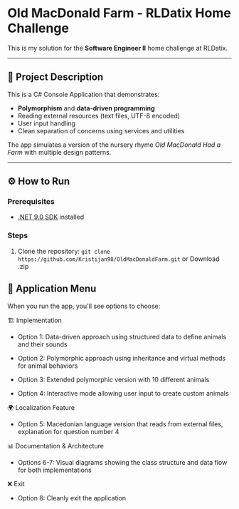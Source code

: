 # Old MacDonald Farm - RLDatix Home Challenge

This is my solution for the **Software Engineer II** home challenge at RLDatix.

---

## 📖 Project Description

This is a C# Console Application that demonstrates:
- **Polymorphism** and **data-driven programming**
- Reading external resources (text files, UTF-8 encoded)
- User input handling
- Clean separation of concerns using services and utilities

The app simulates a version of the nursery rhyme *Old MacDonald Had a Farm* with multiple design patterns.

---

## ⚙ How to Run

### Prerequisites
- [.NET 9.0 SDK](https://dotnet.microsoft.com/en-us/download/dotnet/9.0) installed

### Steps
1. Clone the repository:
   ```git clone https://github.com/Kristijan98/OldMacDonaldFarm.git```
   or Download .zip

## 📌 Application Menu

When you run the app, you'll see options to choose:

🏗️ Implementation 

-  Option 1: Data-driven approach using structured data to define animals and their sounds

-  Option 2: Polymorphic approach using inheritance and virtual methods for animal behaviors

-  Option 3: Extended polymorphic version with 10 different animals

-  Option 4: Interactive mode allowing user input to create custom animals

🌍 Localization Feature
-  Option 5: Macedonian language version that reads from external files, explanation for question number 4

📊 Documentation & Architecture
-  Options 6-7: Visual diagrams showing the class structure and data flow for both implementations

❌ Exit
-  Option 8: Cleanly exit the application
